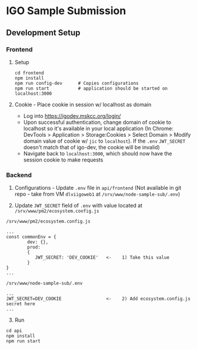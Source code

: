 # IGO Sample Submission 

## Development Setup
### Frontend

1) Setup
    ```
    cd frontend
    npm install
    npm run config-dev      # Copies configurations 
    npm run start           # application should be started on localhost:3000
    ```  

2) Cookie - Place cookie in session w/ localhost as domain
    - Log into https://igodev.mskcc.org/login/
    - Upon successful authentication, change domain of cookie to localhost so it's available in your local application (In Chrome: DevTools > Application > Storage:Cookies > Select Domain > Modify domain value of cookie w/ `jic` to `localhost`). If the `.env` `JWT_SECRET` doesn't match that of igo-dev, the cookie will be invalid)
    - Navigate back to `localhost:3000`, which should now have the session cookie to make requests

### Backend
1) Configurations - Update `.env` file in `api/frontend` (Not available in git repo - take from VM `dlviigoweb1` at `/srv/www/node-sample-sub/.env`)

2) Update `JWT_SECRET` field of `.env` with value located at `/srv/www/pm2/ecosystem.config.js`

`/srv/www/pm2/ecosystem.config.js`
```
...
const commonEnv = {
        dev: {},
        prod:
        {
           JWT_SECRET: 'DEV_COOKIE'   <-    1) Take this value
        }
}
...
```

`/srv/www/node-sample-sub/.env`
```
...
JWT_SECRET=DEV_COOKIE                 <-    2) Add ecosystem.config.js secret here
...
```

3) Run
```
cd api
npm install
npm run start
```
